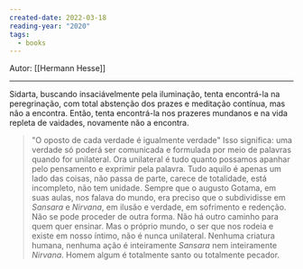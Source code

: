 ```yaml
---
created-date: 2022-03-18
reading-year: "2020"
tags:
  - books
---
```



Autor:  [[Hermann Hesse]]


---

Sidarta, buscando insaciávelmente pela iluminação, tenta encontrá-la na peregrinação, com total abstenção dos prazes e meditação contínua, mas não a encontra. Então, tenta encontrá-la nos prazeres mundanos e na vida repleta de vaidades, novamente não a encontra.


> "O oposto de cada verdade é igualmente verdade" Isso significa: uma verdade só poderá ser comunicada e formulada por meio de palavras quando for unilateral. Ora unilateral é tudo quanto possamos apanhar pelo pensamento e exprimir pela palavra. Tudo aquilo é apenas um lado das coisas, não passa de parte, carece de totalidade, está incompleto, não tem unidade. Sempre que o augusto Gotama, em suas aulas, nos falava do mundo, era preciso que o subdividisse em *Sansara* e *Nirvana*, em ilusão e verdade, em sofrimento e redenção. Não se pode proceder de outra forma. Não há outro caminho para quem quer ensinar. Mas o próprio mundo, o ser que nos rodeia e existe em nosso íntimo, não é nunca unilateral. Nenhuma criatura humana, nenhuma ação é inteiramente *Sansara* nem inteiramente *Nirvana*. Homem algum é totalmente santo ou totalmente pecador.






